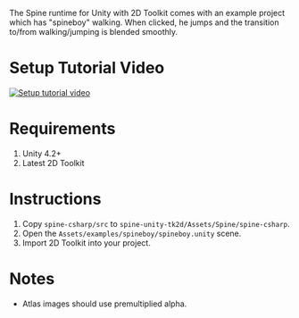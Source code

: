 The Spine runtime for Unity with 2D Toolkit comes with an example project which has "spineboy" walking. When clicked, he jumps and the transition to/from walking/jumping is blended smoothly.

# Setup Tutorial Video

[![Setup tutorial video](http://i.imgur.com/2AyZq01.png)](http://www.youtube.com/watch?v=x1umSQulghA)

# Requirements

1. Unity 4.2+
1. Latest 2D Toolkit

# Instructions

1. Copy `spine-csharp/src` to `spine-unity-tk2d/Assets/Spine/spine-csharp`.
1. Open the `Assets/examples/spineboy/spineboy.unity` scene.
1. Import 2D Toolkit into your project.

# Notes

- Atlas images should use premultiplied alpha.
